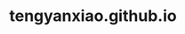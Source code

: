 # tengyanxiao.github.io
<!DOCTYPE html>
<html lang="zh">
    <head>
        <meta charset="utf-8" />
        <title>
            
                TT
            
            
                
                    
                
            
        </title>
        <meta name="description" content="" />
        <meta name="viewport" content="width=device-width, initial-scale=1" />
        <meta name="keywords" content="天津师范大学, thunlp, 天津师范自然语言处理, 天津师范自然语言处理与社会人文计算实验室" />

        
        <link href="/static/css/main.1ae1013a919e.css" type="text/css" rel="stylesheet" />

        
    <link href="/static/css/slider.87dde261d566.css" type="text/css" rel="stylesheet" />
    <link href="/static/css/home.29456b5133ec.css" type="text/css" rel="stylesheet" />

    </head>

    <body class="template-homepage">
        

        <div class="block-row navigation">
    <div class="block">
        <div class="navigation-button"><a href="/">网站首页</a></div>
        <div class="navigation-button"><a href="/publication/">论文发表</a></div>
        <div class="navigation-button"><a href="/staff/">研究队伍</a></div>
        <div class="navigation-button"><a href="/news/">新闻列表</a></div>
        <div class="navigation-button"><a href="/patent/">专利列表</a></div>
        <div class="navigation-button"><a href="/science/">科研项目</a></div>
	    <div class="navigation-button"><a href="/project/">开源项目</a></div>
        <div class="navigation-button"><a href="/static/thunlp_norms_202209.pdf">组内规范</a></div>
        <div class="navigation-button"><a href="/news/%E6%8B%9B%E8%81%98-%E6%B8%85%E5%8D%8E%E5%A4%A7%E5%AD%A6nlp%E5%AE%9E%E9%AA%8C%E5%AE%A4%E6%8B%9B%E8%81%98%E5%8D%9A%E5%A3%AB%E5%90%8E/">英才招聘</a></div>
        <div class="navigation-button">
            <a href="/">
                <div class="menu-icon-container"><div class="menu-icon"></div></div>
            </a>
        </div>
    </div>
</div>


         

<div class="block-row">
    <div class="slider" interval="5000">
        <div class="slider-mask"></div>
        <div class="slider-logo"></div>

        <img src="https://thunlp.oss-cn-qingdao.aliyuncs.com/web_image/slider1.jpeg" class="slider-img" />
        <img src="https://thunlp.oss-cn-qingdao.aliyuncs.com/web_image/slider2.jpeg" class="slider-img" />
        <img src="https://thunlp.oss-cn-qingdao.aliyuncs.com/web_image/slider3.jpeg" class="slider-img" />
    </div>
    <div id="title">
        <p class="color-green" style="font-weight: bold; font-size: 32px;">THUNLP</p>
        <p style="color: white; font-size: 40px;">清华大学</p>
        <p style="color: white; font-size: 40px;">自然语言处理与社会人文计算实验室</p>
    </div>
    <div id="title-triangle" class="color-green">
        <span>&gt;</span><span style="opacity: 0.8;">&gt;</span><span style="opacity: 0.6;">&gt;</span>
    </div>
</div>

<div class="block-row" id="block-introduction">
    <div class="block" style="padding: 70px 0;">
        <div class="col-container" style="width: 58.7%;">
            <div id="leader">
                <div class="subtitle" subtitle="THUNLP Academic Leader">学术带头人</div>
                <div id="leader-info">
                    <div id="leader-photo">
                        <img width="290" src="https://thunlp.oss-cn-qingdao.aliyuncs.com/web_image/bosssun.jpg" />
                    </div>
                    <div id="leader-intro" class="color-hint">
                        孙茂松，长聘教授，博士生导师，现任清华大学人工智能研究院常务副院长、清华大学计算机学位评定分委员会主席、教育部在线教育研究中心副主任、清华大学大规模在线开放教育研究中心主任。曾任清华大学计算机系主任、党委书记。
                        <a class="learn-more button" href="/staff/sms/">了解更多</a>
                    </div>
                </div>
                
            </div>
        </div>
        <div class="col-container" style="width: 41.3%;">
            <div id="group-intro">
                <div style="height: 100%; position: relative;">
                    <div class="subtitle" subtitle="THUNLP Group Introduction">课题组简介</div>
                    <div id="group-intro-content" class="color-hint">
                        实验室早在20世纪70年代末就在黄昌宁教授带领下从事自然语言处理研究工作，是国内开展相关研究最早、深具影响力的科研单位，是中国中文信息学会（全国一级学会）计算语言学专业委员会挂靠单位。实验室瞄准以中文为核心的自然语言处理前沿课题，进行系统、深入的研究，取得了一系列有世界影响力的原创成果，培养了一批人工智能优秀人才。
                    </div>
                    <!--<a class="learn-more button" href="#">了解更多</a>-->
                </div>
            </div>
        </div>
    </div>
</div>

<div class="block-row" id="block-research">
    <div style="position: absolute; width: 100%; height: 350px; z-index: -2; background-color: rgb(24, 62, 161);"></div>
    <div class="block" style="padding: 50px 50px 30px 50px;">
        <div style="width: 100%;">
            <div class="subtitle" subtitle="Highlight Demo">亮点工作</div>
            <!--<div class="color-hint-2" style="width: 420px; float: right; margin-top: 28px;">
                就是用计算机来处理人类的语言(英文、中文等)。由于语言是人类区别于动物的根本标志，没有语言。由于语言是人类区别于动物。
            </div>-->
        </div>
    </div>

    <div class="block" id="card-row" style="padding-bottom: 50px;">
        <div class="card-container">
            <div class="card">
                <div class="card-qrcode-containter">
                    <img src="https://thunlp.oss-cn-qingdao.aliyuncs.com/web_image/jiugeqrcode.jpg" />
                </div>
                <div class="card-qrcode-logo"></div>

                <div class="card-content">
                    <div class="card-image">
                        <img src="https://thunlp.oss-cn-qingdao.aliyuncs.com/web_image/jiugelogo.jpg" />
                    </div>
                    <div class="card-title">九歌|自动作诗</div>
                    <div class="card-description color-hint" style="line-height: 1.8em;">
                       九歌是一款人工智能中文诗歌写作系统。该系统采用最新的深度学习技术，结合多个为诗歌生成专门设计的模型，基于80余万首古人诗作进行训练。九歌支持多模态输入、多风格多体裁诗歌生成以及人机交互创作等功能。 
                    </div>
                    <a class="learn-more" href="https://jiuge.thunlp.org/">More</a>
                </div>
            </div>
        </div>
        <div class="card-container">
            <div class="card">
                <div class="card-qrcode-containter">
                    <img src="https://thunlp.oss-cn-qingdao.aliyuncs.com/web_image/mtqrcode.png" />
                </div>
                <div class="card-qrcode-logo"></div>

                <div class="card-content">
                    <div class="card-image">
                        <img src="https://thunlp.oss-cn-qingdao.aliyuncs.com/web_image/translationlogo.jpg" />
                    </div>
                    <div class="card-title">机器翻译</div>
                    <div class="card-description color-hint" style="line-height: 1.8em;">
                        THUMT开源机器翻译工具包，使用最先进的翻译模型，支持11种语言的翻译，效果比肩谷歌等商用机器翻译平台。此外，该工具包还支持文档级别翻译、并行加速、LRP可视化技术以及语音翻译等多种功能。
                    </div>
                    <a class="learn-more" href="http://101.6.5.207:3892">More</a>
                </div>
            </div>
        </div>
        <div class="card-container">
            <div class="card">
                <div class="card-qrcode-containter">
                    <img src="https://thunlp.oss-cn-qingdao.aliyuncs.com/web_image/opennreqrcode.png" />
                </div>
                <div class="card-qrcode-logo"></div>

                <div class="card-content">
                    <div class="card-image">
                        <img src="https://thunlp.oss-cn-qingdao.aliyuncs.com/web_image/calculationlogo.jpg" />
                    </div>
                    <div class="card-title">知识计算</div>
                    <div class="card-description color-hint" style="line-height: 1.8em;">
			OpenNRE神经网络关系抽取工具包，包括了多款常用的关系抽取模型，采用了模块化的框架，囊括了句子级别关系抽取、远监督关系抽取和少次学习关系抽取等丰富设定，支持TensorFlow与PyTorch作为基础的开发与部署。
                    </div>
                    <a class="learn-more" href="http://opennre.thunlp.ai/">More</a>
                </div>
            </div>
        </div>
    </div>
</div>

<div class="block-row" id="block-news" style="padding-bottom: 155px;">
    <div class="block" style="padding: 50px;">
        <div class="subtitle" subtitle="News">最新动态</div>
    </div>
    <div class="block" style="padding: 28px 20px; position: relative;">
		<div id="news-prev" class="news-page"><span>&lt;</span></div>


		

        <div class="news-container">
            <div class="news">
                <div class="news-image">
<!--                    由于易引发版权纠纷，暂时隐藏图片显示-->
<!--                    <img src="http://nlp.csai.tsinghua.edu.cn/media/images/openkeFeng_Mian__Vx9b7Xe.original.jpg" />-->
                </div>
				<a href="/project/openke/"><div class="news-title color-black">OpenKE：知识图谱表示学习工具包</div></a>
                <!-- <div class="news-description color-hint"></div> -->
            </div>
        </div>

		

        <div class="news-container">
            <div class="news">
                <div class="news-image">
<!--                    由于易引发版权纠纷，暂时隐藏图片显示-->
<!--                    <img src="http://nlp.csai.tsinghua.edu.cn/media/images/THUMTFeng_Mian_.original.jpg" />-->
                </div>
				<a href="/project/thumt/"><div class="news-title color-black">THUMT：神经机器翻译工具包</div></a>
                <!-- <div class="news-description color-hint"></div> -->
            </div>
        </div>

		

        <div class="news-container">
            <div class="news">
                <div class="news-image">
<!--                    由于易引发版权纠纷，暂时隐藏图片显示-->
<!--                    <img src="http://nlp.csai.tsinghua.edu.cn/media/images/timg_5SgsMKg.original.jpg" />-->
                </div>
				<a href="/project/thulac/"><div class="news-title color-black">THULAC：一个高效的中文词法分析工具包</div></a>
                <!-- <div class="news-description color-hint"></div> -->
            </div>
        </div>

		

        <div class="news-container">
            <div class="news">
                <div class="news-image">
<!--                    由于易引发版权纠纷，暂时隐藏图片显示-->
<!--                    <img src="http://nlp.csai.tsinghua.edu.cn/media/images/Feng_Zi_Kai_Yin_Huang_Hua_Jiu_.original.jpg" />-->
                </div>
				<a href="/project/opennre/"><div class="news-title color-black">OpenNRE：可一键运行的开源关系抽取工具包</div></a>
                <!-- <div class="news-description color-hint"></div> -->
            </div>
        </div>

		
        <div id="news-next" class="news-page active"><span>&gt;</span></div>
    </div>
</div>


        
        
<div class="block-row footer">
    <div class="block">
        <div class="col-container" style="width: 50%;">
            <div class="footer-align-center">
                <p style="font-weight: bold; font-size: 28px;" class="color-green">THUNLP</p>
                <img src="https://thunlp.oss-cn-qingdao.aliyuncs.com/web_image/qrcode.bmp" style="width: 130px; height: 130px; margin-top: 40px;" />
            </div>
        </div>
        
        <div class="col-container" style="width: 40%; display:none;">
            <div class="footer-align-left" style="width: 400px; padding-top: 40px;">
                <script type="text/javascript" id="clustrmaps" src="//cdn.clustrmaps.com/map_v2.js?d=9DT9lxM5lQhxuhK_6-J2CbLheOnTpR3mb-2Bz76s4Yg&cl=ffffff&w=a"></script>
            </div>
        </div>

        <div class="col-container" style="width: 50%;">
            <div class="footer-align-left">
                <p>Contact Us</p>
                <p>Room 4-505</p>
                <p>FIT Building</p>
                <p>Tsinghua University</p>
                <p>(+8610) 627-77701</p>
            </div>
        </div>
    </div>
</div>



        
        
        
    <script src="/static/js/slider.a7894e17a441.js" type="text/javascript"></script>

    </body>
</html>

